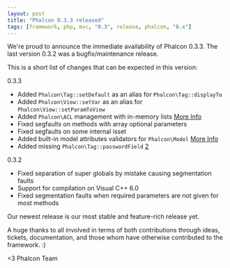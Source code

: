 ```yaml
---
layout: post
title: "Phalcon 0.3.3 released"
tags: [framework, php, mvc, "0.3", release, phalcon, "0.x"]
---
```

We're proud to announce the immediate availability of Phalcon 0.3.3. The last version 0.3.2 was a bugfix/maintenance release. 

This is a short list of changes that can be expected in this version:

<!--more-->
0.3.3

- Added `Phalcon\Tag::setDefault` as an alias for `Phalcon\Tag::displayTo`
- Added `Phalcon\View::setVar` as an alias for `Phalcon\View::setParamToView`
- Added `Phalcon\ACL` management with in-memory lists [More Info](https://docs.phalcon.io/latest/en/acl)
- Fixed segfaults on methods with array optional parameters
- Fixed segfaults on some internal isset
- Added built-in model attributes validators for `Phalcon\Model` [More Info](https://docs.phalcon.io/latest/en/db-models#validating-data-integrity)
- Added missing `Phalcon\Tag::passwordField` [2](https://github.com/phalcon/cphalcon/issues/2)

0.3.2

- Fixed separation of super globals by mistake causing segmentation faults
- Support for compilation on Visual C++ 6.0
- Fixed segmentation faults when required parameters are not given for most methods

Our newest release is our most stable and feature-rich release yet. 

A huge thanks to all involved in terms of both contributions through ideas, tickets, documentation, and those whom have otherwise contributed to the framework. :)

<3 Phalcon Team